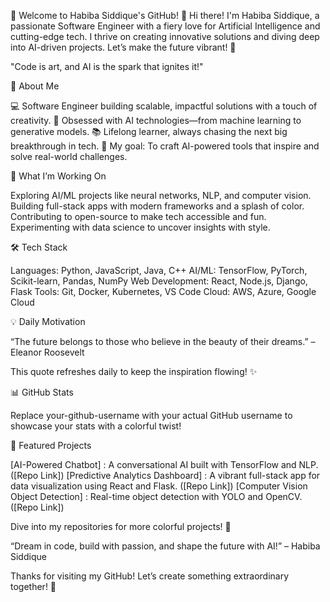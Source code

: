 🌟 Welcome to Habiba Siddique's GitHub! 🌟 
Hi there! I'm Habiba Siddique, a passionate Software Engineer with a fiery love for Artificial Intelligence and cutting-edge tech. I thrive on creating innovative solutions and diving deep into AI-driven projects. Let’s make the future vibrant! 🚀

"Code is art, and AI is the spark that ignites it!"


🌈 About Me

💻 Software Engineer building scalable, impactful solutions with a touch of creativity.
🤖 Obsessed with AI technologies—from machine learning to generative models.
📚 Lifelong learner, always chasing the next big breakthrough in tech.
🎯 My goal: To craft AI-powered tools that inspire and solve real-world challenges.


🚀 What I’m Working On

Exploring AI/ML projects like neural networks, NLP, and computer vision.
Building full-stack apps with modern frameworks and a splash of color.
Contributing to open-source to make tech accessible and fun.
Experimenting with data science to uncover insights with style.


🛠️ Tech Stack


Languages: Python, JavaScript, Java, C++
AI/ML: TensorFlow, PyTorch, Scikit-learn, Pandas, NumPy
Web Development: React, Node.js, Django, Flask
Tools: Git, Docker, Kubernetes, VS Code
Cloud: AWS, Azure, Google Cloud


💡 Daily Motivation

“The future belongs to those who believe in the beauty of their dreams.” – Eleanor Roosevelt

This quote refreshes daily to keep the inspiration flowing! ✨ 

📊 GitHub Stats

Replace your-github-username with your actual GitHub username to showcase your stats with a colorful twist!

🌟 Featured Projects

[AI-Powered Chatbot] : A conversational AI built with TensorFlow and NLP. ([Repo Link])
[Predictive Analytics Dashboard] : A vibrant full-stack app for data visualization using React and Flask. ([Repo Link])
[Computer Vision Object Detection] : Real-time object detection with YOLO and OpenCV. ([Repo Link])

Dive into my repositories for more colorful projects! 📂


“Dream in code, build with passion, and shape the future with AI!” – Habiba Siddique

Thanks for visiting my GitHub! Let’s create something extraordinary together! 💪 
